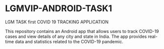# LGMVIP-ANDROID-TASK1
LGM TASK first COVID 19 TRACKING APPLICATION

This repository contains an Android app that allows users to track COVID-19 cases and view details of any city and state in India. The app provides real-time data and statistics related to the COVID-19 pandemic.


